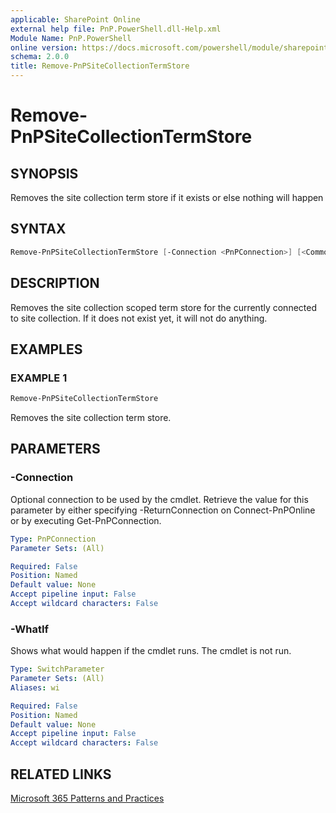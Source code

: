```yaml
---
applicable: SharePoint Online
external help file: PnP.PowerShell.dll-Help.xml
Module Name: PnP.PowerShell
online version: https://docs.microsoft.com/powershell/module/sharepoint-pnp/remove-pnpsitecollectiontermstore
schema: 2.0.0
title: Remove-PnPSiteCollectionTermStore
---
```


# Remove-PnPSiteCollectionTermStore

## SYNOPSIS
Removes the site collection term store if it exists or else nothing will happen

## SYNTAX

```powershell
Remove-PnPSiteCollectionTermStore [-Connection <PnPConnection>] [<CommonParameters>]
```

## DESCRIPTION

Removes the site collection scoped term store for the currently connected to site collection. If it does not exist yet, it will not do anything.

## EXAMPLES

### EXAMPLE 1
```powershell
Remove-PnPSiteCollectionTermStore
```

Removes the site collection term store.

## PARAMETERS

### -Connection
Optional connection to be used by the cmdlet. Retrieve the value for this parameter by either specifying -ReturnConnection on Connect-PnPOnline or by executing Get-PnPConnection.

```yaml
Type: PnPConnection
Parameter Sets: (All)

Required: False
Position: Named
Default value: None
Accept pipeline input: False
Accept wildcard characters: False
```

### -WhatIf
Shows what would happen if the cmdlet runs. The cmdlet is not run.

```yaml
Type: SwitchParameter
Parameter Sets: (All)
Aliases: wi

Required: False
Position: Named
Default value: None
Accept pipeline input: False
Accept wildcard characters: False
```

## RELATED LINKS

[Microsoft 365 Patterns and Practices](https://aka.ms/m365pnp)